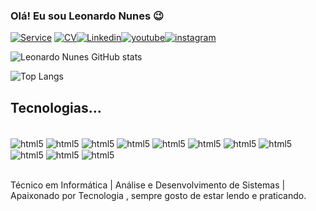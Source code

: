 ### Olá! Eu sou Leonardo Nunes 😉

[![Service](https://img.shields.io/badge/website-000000?style=for-the-badge&logo=About.me&logoColor=white)](https://devweb.swiftdev.com.br/)
[![CV](https://img.shields.io/badge/website-000000?style=for-the-badge&logo=About.me&logoColor=white)](https://leonardosoaresnunes.github.io/Leonardo-Nunes-cv-index/)[![Linkedin](https://img.shields.io/badge/LinkedIn-0077B5?style=for-the-badge&logo=linkedin&logoColor=white)](https://www.linkedin.com/in/leonardo-nunes-239025bb/)[![youtube](https://img.shields.io/badge/YouTube-FF0000?style=for-the-badge&logo=youtube&logoColor=white)](https://www.youtube.com/@leonardo_nunes13)[![instagram](https://img.shields.io/badge/Instagram-E4405F?style=for-the-badge&logo=instagram&logoColor=white)](https://www.instagram.com/leonardo.nunes.dev/)

![Leonardo Nunes GitHub stats](https://github-readme-stats.vercel.app/api?username=LeonardoSoaresNunes&show_icons=true&theme=dracula)

![Top Langs](https://github-readme-stats.vercel.app/api/top-langs/?username=LeonardoSoaresNunes&hide_progress=true)


## Tecnologias...
<div style="display: inline_block"><br/>
    <img align="center" alt="html5"src="https://img.shields.io/badge/HTML5-E34F26?style=for-the-badge&logo=html5&logoColor=white"/>
    <img align="center" alt="html5"src=https://img.shields.io/badge/CSS3-1572B6?style=for-the-badge&logo=css3&logoColor=white/>
    <img align="center" alt="html5"src="https://img.shields.io/badge/JavaScript-F7DF1E?style=for-the-badge&logo=javascript&logoColor=black"/>
    <img align="center" alt="html5"src=https://img.shields.io/badge/Express.js-404D59?style=for-the-badge
    />
    <img align="center" alt="html5"src=https://img.shields.io/badge/Node.js-43853D?style=for-the-badge&logo=node.js&logoColor=white/>
    <img align="center" alt="html5"src=https://img.shields.io/badge/PHP-777BB4?style=for-the-badge&logo=php&logoColor=white/>   
    <img align="center" alt="html5"src=https://img.shields.io/badge/Laravel-FF2D20?style=for-the-badge&logo=laravel&logoColor=white/>
     <img align="center" alt="html5"src=https://img.shields.io/badge/Bootstrap-563D7C?style=for-the-badge&logo=bootstrap&logoColor=white>
      <img align="center" alt="html5"src=https://img.shields.io/badge/MySQL-00000F?style=for-the-badge&logo=mysql&logoColor=white>
      <img align="center" alt="html5"src=https://img.shields.io/badge/MongoDB-4EA94B?style=for-the-badge&logo=mongodb&logoColor=white>
      <img align="center" alt="html5"src=https://img.shields.io/badge/TypeScript-007ACC?style=for-the-badge&logo=typescript&logoColor=white>
</div><br/>

Técnico em Informática | Análise e Desenvolvimento de Sistemas | Apaixonado por Tecnologia , sempre gosto de estar lendo e praticando.


    

   
    



